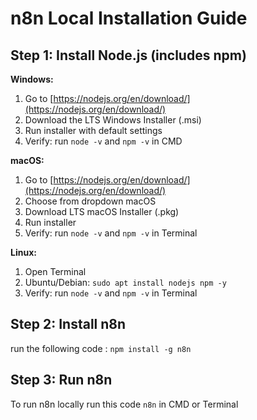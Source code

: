 # n8n Local Installation Guide

## Step 1: Install Node.js (includes npm)

**Windows:**  
1. Go to [https://nodejs.org/en/download/](https://nodejs.org/en/download/)  
2. Download the LTS Windows Installer (.msi)  
3. Run installer with default settings  
4. Verify: run `node -v` and `npm -v` in CMD

**macOS:**  
1. Go to [https://nodejs.org/en/download/](https://nodejs.org/en/download/)
2. Choose from dropdown macOS
1. Download LTS macOS Installer (.pkg)  
2. Run installer  
3. Verify: run `node -v` and `npm -v` in Terminal

**Linux:**  
1. Open Terminal  
2. Ubuntu/Debian: `sudo apt install nodejs npm -y`  
3. Verify: run `node -v` and `npm -v` in Terminal

## Step 2: Install n8n
run the following code :
`npm install -g n8n`

## Step 3: Run n8n
To run n8n locally run this code `n8n` in CMD or Terminal
  
